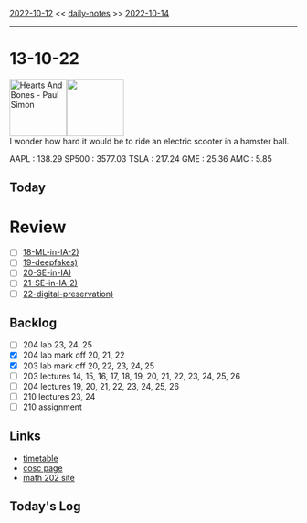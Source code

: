 [2022-10-12](daily_notes/2022-10-12) << [daily-notes](notes/daily-notes.md) >> [2022-10-14](daily_notes/2022-10-14)

---
# 13-10-22
<a href='spotify:album:6OuZ6jmIIVb7K7tdEVThkG'><img src='https://i.scdn.co/image/71037c53abd301e8c7d98ab7d49384f09d01e5dc' alt='Hearts And Bones - Paul Simon' height=100></a><img src='https://imgs.xkcd.com/comics/road_space_comparison.png' height=100>
<br>I wonder how hard it would be to ride an electric scooter in a hamster ball.

AAPL : 138.29 
SP500 : 3577.03 
TSLA : 217.24
GME : 25.36
AMC : 5.85

## Today


# Review
- [ ] [18-ML-in-IA-2)](notes/18-ML-in-IA-2.md)
- [ ] [19-deepfakes)](notes/19-deepfakes.md)
- [ ] [20-SE-in-IA)](notes/20-SE-in-IA.md)
- [ ] [21-SE-in-IA-2)](notes/21-SE-in-IA-2.md)
- [ ] [22-digital-preservation)](notes/22-digital-preservation.md)

## Backlog
- [ ] 204 lab 23, 24, 25
- [x] 204 lab mark off 20, 21, 22
- [x] 203 lab mark off 20, 22, 23, 24, 25
- [ ] 203 lectures 14, 15, 16, 17, 18, 19, 20, 21, 22, 23, 24, 25, 26
- [ ] 204 lectures 19, 20, 21, 22, 23, 24, 25, 26
- [ ] 210 lectures 23, 24
- [ ] 210 assignment

## Links
- [timetable](https://i.imgur.com/9ghbvAG.png)
- [cosc page](https://cosc203.cspages.otago.ac.nz)
- [math 202 site](https://www.maths.otago.ac.nz/?resOLAF)

## Today's Log